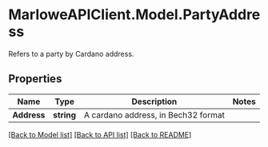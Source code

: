# MarloweAPIClient.Model.PartyAddress
Refers to a party by Cardano address.

## Properties

Name | Type | Description | Notes
------------ | ------------- | ------------- | -------------
**Address** | **string** | A cardano address, in Bech32 format | 

[[Back to Model list]](../README.md#documentation-for-models) [[Back to API list]](../README.md#documentation-for-api-endpoints) [[Back to README]](../README.md)


